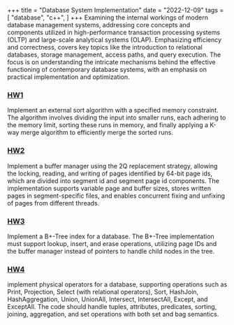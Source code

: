 +++
title = "Database System Implementation"
date = "2022-12-09"
tags = [
    "database",
    "c++",
]
+++
 Examining the internal workings of modern database management systems, addressing core concepts and components utilized in high-performance transaction processing systems (OLTP) and large-scale analytical systems (OLAP). Emphasizing efficiency and correctness, covers key topics like the introduction to relational databases, storage management, access paths, and query execution. The focus is on understanding the intricate mechanisms behind the effective functioning of contemporary database systems, with an emphasis on practical implementation and optimization.
<!--more-->
### [HW1](https://github.com/le-que/Database-System-Implementation/tree/main/hw1)
Implement an external sort algorithm with a specified memory constraint. The algorithm involves dividing the input into smaller runs, each adhering to the memory limit, sorting these runs in memory, and finally applying a K-way merge algorithm to efficiently merge the sorted runs.

### [HW2](https://github.com/le-que/Database-System-Implementation/tree/main/hw2)
 Implement a buffer manager using the 2Q replacement strategy, allowing the locking, reading, and writing of pages identified by 64-bit page ids, which are divided into segment id and segment page id components. The implementation supports variable page and buffer sizes, stores written pages in segment-specific files, and enables concurrent fixing and unfixing of pages from different threads.

### [HW3](https://github.com/le-que/Database-System-Implementation/tree/main/hw3)
Implement a B+-Tree index for a database. The B+-Tree implementation must support lookup, insert, and erase operations, utilizing page IDs and the buffer manager instead of pointers to handle child nodes in the tree.

### [HW4](https://github.com/le-que/Database-System-Implementation/tree/main/hw4/src)
implement physical operators for a database, supporting operations such as Print, Projection, Select (with relational operators), Sort, HashJoin, HashAggregation, Union, UnionAll, Intersect, IntersectAll, Except, and ExceptAll. The code should handle tuples, attributes, predicates, sorting, joining, aggregation, and set operations with both set and bag semantics.

